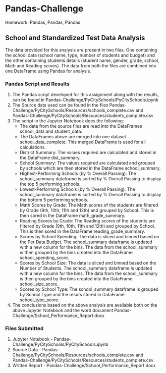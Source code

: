 # Pandas-Challenge
Homework: Pandas, Pandas, Pandas

## School and Standardized Test Data Analysis
The data provided for this analysis are present in two files. One containing the school data (school name, type, number of students and budget) and the other containing students details (student name, gender, grade, school, Math and Reading scores). The data from both the files are combined into one DataFrame using Pandas for analysis.

### Pandas Script and Results
1.  The Pandas script developed for this assignment along with the results, can be found in Pandas-Challenge/PyCitySchools/PyCitySchools.ipynb
2.  The Source data used can be found in the files Pandas-Challenge/PyCitySchools/Resources/schools_complete.csv and Pandas-Challenge/PyCitySchools/Resources/students_complete.csv
3.  The script in the Jupyter Notebook does the following:
    -   The data from the source files are read into the DataFrames school_data and student_data.
    -   The DataFrames above are merged into one dataset school_data_complete. This merged DataFrame is used for all calculations.
    -   District Summary: The values required are calculated and stored in the DataFrame dist_summary.
    -   School Summary: The values required are calculated and grouped by schools which are then stored in the DataFrame school_summary.
    -   Highest-Performing Schools (by % Overall Passing): The school_summary dataframe is sorted by % Overall Passing to display the top 5 performing schools.
    -   Lowest-Performing Schools (by % Overall Passing): The school_summary dataframe is sorted by % Overall Passing to display the bottom 5 performing schools.
    -   Math Scores by Grade: The Math scores of the students are filtered by Grade (9th, 10th, 11th and 12th) and grouped by School. This is then sored in the DataFrame math_grade_summary.
    -   Reading Scores by Grade: The Reading scores of the students are filtered by Grade (9th, 10th, 11th and 12th) and grouped by School. This is then sored in the DataFrame reading_grade_summary.
    -   Scores by School Spending: The data is sliced and binned based on the Per Data Budget. The school_summary dataframe is updated with a new column for the bins. The data from the school_summary is then grouped by the bins created into the DataFrame school_spending_score.
    -   Scores by School Size: The data is sliced and binned based on the Number of Students. The school_summary dataframe is updated with a new column for the bins. The data from the school_summary is then grouped by the bins created into the DataFrame school_size_score.
    -   Scores by School Type: The school_summary dataframe is grouped by School Type and the resuts stored in DataFrame school_type_score.
4.  The conclusions based on the above analysis are available both on the above Jupyter Notebook and the word document Pandas-Challenge/School_Performance_Report.docx

### Files Submitted
1.  Jupyter Notebook - Pandas-Challenge/PyCitySchools/PyCitySchools.ipynb
2.  Source Data - Pandas-Challenge/PyCitySchools/Resources/schools_complete.csv and Pandas-Challenge/PyCitySchools/Resources/students_complete.csv
3.  Written Report - Pandas-Challenge/School_Performance_Report.docx